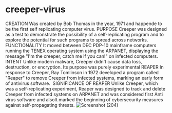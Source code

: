 # creeper-virus
CREATION Was created by Bob Thomas in the year, 1971 and happende to be the first self replicating computer virus.
PURPOSE
Creeper was designed as a test to demonstrate the possibility of a self-replicating program and to explore the potential for such programs to spread across networks. 
FUNCTIONALITY
It moved between DEC PDP-10 mainframe computers running the TENEX operating system using the ARPANET, displaying the message "I'm the creeper, catch me if you can!" on infected computers. 
INTENT
Unlike modern malware, Creeper didn't cause data loss, destruction, or encryption. Its purpose was purely experimental
REAPER
In response to Creeper, Ray Tomlinson in 1972 developed a program called "Reaper" to remove Creeper from infected systems, marking an early form of antivirus software. 
SIGNIFICANCE OF REAPER
Unlike Creeper, which was a self-replicating experiment, Reaper was designed to track and delete Creeper from infected systems on ARPANET and was considered first Anti virus software  and alsoIt marked the beginning of cybersecurity measures against self-propagating threats. 
![Screenshot (204)](https://github.com/user-attachments/assets/b850cd76-e83b-4321-9899-6da9a3156b03)
